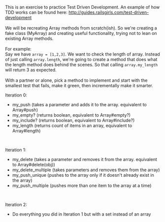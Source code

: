 This is an exercise to practice Test Driven Development. An example of how TDD
works can be found here: http://guides.railsgirls.com/test-driven-development
<br/>
<br/>
We will be recreating Array methods from scratch(ish). So we're creating a fake
class (MyArray) and creating useful functionality, trying not to lean on existing
Array methods.
<br/>
<br/>
For example:
<br/>
Say we have `array = [1,2,3]`. We want to check the length of array. Instead
of just calling `array.length`, we're going to create a method that does what the
length method does behind the scenes. So that calling `array.my_length` will
return 3 as expected.
<br/>
<br/>
With a partner or alone, pick a method to implement and start with the smallest
test that fails, make it green, then incrementally make it smarter.
<br/>

Iteration 0:
<br/>
* my_push (takes a parameter and adds it to the array. equivalent to Array#push)
* my_empty? (returns boolean, equivalent to Array#empty?)
* my_include? (returns boolean, equivalent to Array#include?)
* my_length (returns count of items in an array, equivalent to Array#length)
<br/>

Iteration 1:
<br/>
* my_delete (takes a parameter and removes it from the array. equivalent to Array#delete(obj))
* my_delete_multiple (takes parameters and removes them from the array)
* my_push_unique (pushes to the array only if it doesn't already exist in the array)
* my_push_multiple (pushes more than one item to the array at a time)
<br/>

Iteration 2:
<br/>
* Do everything you did in Iteration 1 but with a set instead of an array
